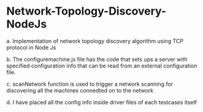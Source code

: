 # Network-Topology-Discovery-NodeJs

a. Implementation of network topology discovery algorithm using TCP protocol in Node Js

b. The configuremachine.js file has the code that sets ups a server with specified configuration info that can be read from an external configuration file.

c. scanNetwork function is used to trigger a network scanning for discovering all the machines connedted on to the network 

d. I have placed all the config info inside driver files of each testcases itself
